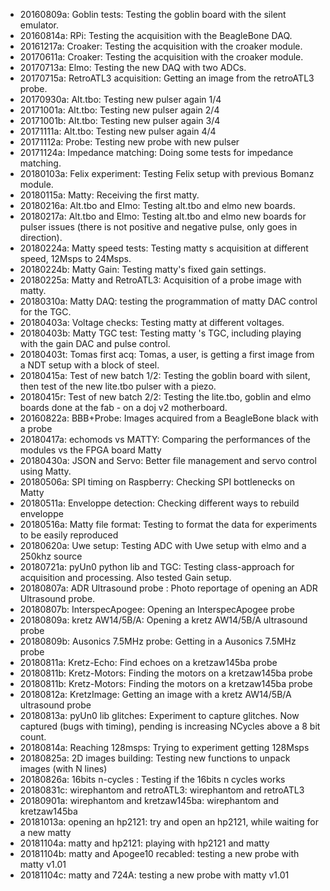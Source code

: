 * 20160809a: Goblin tests: Testing the goblin board with the silent emulator.
* 20160814a: RPi: Testing the acquisition with the BeagleBone DAQ.
* 20161217a: Croaker: Testing the acquisition with the croaker module.
* 20170611a: Croaker: Testing the acquisition with the croaker module.
* 20170713a: Elmo: Testing the new DAQ with two ADCs.
* 20170715a: RetroATL3 acquisition: Getting an image from the retroATL3 probe.
* 20170930a: Alt.tbo: Testing new pulser again 1/4
* 20171001a: Alt.tbo: Testing new pulser again 2/4
* 20171001b: Alt.tbo: Testing new pulser again 3/4
* 20171111a: Alt.tbo: Testing new pulser again 4/4
* 20171112a: Probe: Testing new probe with new pulser
* 20171124a: Impedance matching: Doing some tests for impedance matching.
* 20180103a: Felix experiment: Testing Felix setup with previous Bomanz module.
* 20180115a: Matty: Receiving the first matty.
* 20180216a: Alt.tbo and Elmo: Testing alt.tbo and elmo new boards.
* 20180217a: Alt.tbo and Elmo: Testing alt.tbo and elmo new boards for pulser issues (there is not positive and negative pulse, only goes in direction).
* 20180224a: Matty speed tests: Testing matty s acquisition at different speed, 12Msps to 24Msps.
* 20180224b: Matty Gain: Testing matty's fixed gain settings.
* 20180225a: Matty and RetroATL3: Acquisition of a probe image with matty.
* 20180310a: Matty DAQ: testing the programmation of matty DAC control for the TGC.
* 20180403a: Voltage checks: Testing matty at different voltages.
* 20180403b: Matty TGC test: Testing matty 's TGC, including playing with the gain DAC and pulse control.
* 20180403t: Tomas first acq: Tomas, a user, is getting a first image from a NDT setup with a block of steel.
* 20180415a: Test of new batch 1/2: Testing the goblin board with silent, then test of the new lite.tbo pulser with a piezo.
* 20180415r: Test of new batch 2/2: Testing the lite.tbo, goblin and elmo boards done at the fab - on a doj v2 motherboard.
* 20160822a: BBB+Probe: Images acquired from a BeagleBone black with a probe
* 20180417a: echomods vs MATTY: Comparing the performances of the modules vs the FPGA board Matty
* 20180430a: JSON and Servo: Better file management and servo control using Matty.
* 20180506a: SPI timing on Raspberry: Checking SPI bottlenecks on Matty
* 20180511a: Enveloppe detection: Checking different ways to rebuild enveloppe
* 20180516a: Matty file format: Testing to format the data for experiments to be easily reproduced
* 20180620a: Uwe setup: Testing ADC with Uwe setup with elmo and a 250khz source	
* 20180721a: pyUn0 python lib and TGC: Testing class-approach for acquisition and processing. Also tested Gain setup.
* 20180807a: ADR Ultrasound probe : Photo reportage of opening an ADR Ultrasound probe.
* 20180807b: InterspecApogee: Opening an InterspecApogee probe
* 20180809a: kretz AW14/5B/A: Opening a kretz AW14/5B/A ultrasound probe
* 20180809b: Ausonics 7.5MHz probe: Getting in a Ausonics 7.5MHz probe
* 20180811a: Kretz-Echo: Find echoes on a kretzaw145ba probe
* 20180811b: Kretz-Motors: Finding the motors on a kretzaw145ba probe
* 20180811b: Kretz-Motors: Finding the motors on a kretzaw145ba probe
* 20180812a: KretzImage: Getting an image with a kretz AW14/5B/A ultrasound probe 
* 20180813a: pyUn0 lib glitches: Experiment to capture glitches. Now captured (bugs with timing), pending is increasing NCycles above a 8 bit count. 
* 20180814a: Reaching 128msps: Trying to experiment getting 128Msps 
* 20180825a: 2D images building: Testing new functions to unpack images (with N lines)
* 20180826a: 16bits n-cycles : Testing if the 16bits n cycles works 
* 20180831c: wirephantom and retroATL3: wirephantom and retroATL3
* 20180901a: wirephantom and kretzaw145ba: wirephantom and kretzaw145ba
* 20181013a: opening an hp2121: try and open an hp2121, while waiting for a new matty
* 20181104a: matty and hp2121: playing with hp2121 and matty
* 20181104b: matty and Apogee10 recabled: testing a new probe with matty v1.01
* 20181104c: matty and 724A: testing a new probe with matty v1.01


